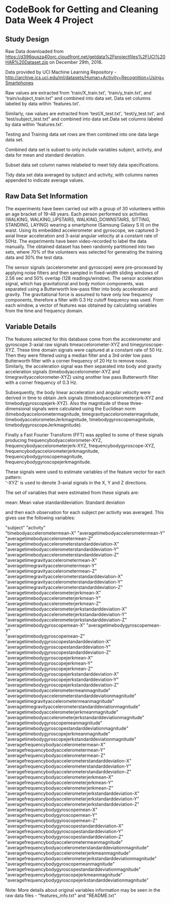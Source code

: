 # CodeBook for Getting and Cleaning Data Week 4 Project

## Study Design

Raw Data downloaded from https://d396qusza40orc.cloudfront.net/getdata%2Fprojectfiles%2FUCI%20HAR%20Dataset.zip on December 29th, 2016.

Data provided by UCI Machine Learning Repository - http://archive.ics.uci.edu/ml/datasets/Human+Activity+Recognition+Using+Smartphones

Raw values are extracted from 'train/X_train.txt', 'train/y_train.txt', and 'train/subject_train.txt" and combined into data set. Data set columns labeled by data within 'features.txt'. 

Similarly, raw values are extracted from 'test/X_test.txt', 'test/y_test.txt', and 'test/subject_test.txt" and combined into data set.Data set columns labeled by data within 'features.txt'. 

Testing and Training data set rows are then combined into one data large data set.

Combined data set is subset to only include variables subject, activity, and data for mean and standard deviation.

Subset data set column names relabeled to meet tidy data specifications.

Tidy data set data averaged by subject and activity, with columns names appended to indicate average values.

## Raw Data Set Information

The experiments have been carried out with a group of 30 volunteers within an age bracket of 19-48 years. Each person performed six activities (WALKING, WALKING_UPSTAIRS, WALKING_DOWNSTAIRS, SITTING, STANDING, LAYING) wearing a smartphone (Samsung Galaxy S II) on the waist. Using its embedded accelerometer and gyroscope, we captured 3-axial linear acceleration and 3-axial angular velocity at a constant rate of 50Hz. The experiments have been video-recorded to label the data manually. The obtained dataset has been randomly partitioned into two sets, where 70% of the volunteers was selected for generating the training data and 30% the test data. 

The sensor signals (accelerometer and gyroscope) were pre-processed by applying noise filters and then sampled in fixed-width sliding windows of 2.56 sec and 50% overlap (128 readings/window). The sensor acceleration signal, which has gravitational and body motion components, was separated using a Butterworth low-pass filter into body acceleration and gravity. The gravitational force is assumed to have only low frequency components, therefore a filter with 0.3 Hz cutoff frequency was used. From each window, a vector of features was obtained by calculating variables from the time and frequency domain.


## Variable Details

The features selected for this database come from the accelerometer and gyroscope 3-axial raw signals timeaccelorometer-XYZ and timegyroscope-XYZ. These time domain signals were captured at a constant rate of 50 Hz. Then they were filtered using a median filter and a 3rd order low pass Butterworth filter with a corner frequency of 20 Hz to remove noise. Similarly, the acceleration signal was then separated into body and gravity acceleration signals (timebodyaccelorometer-XYZ and timegravityaccelorometer-XYZ) using another low pass Butterworth filter with a corner frequency of 0.3 Hz. 

Subsequently, the body linear acceleration and angular velocity were derived in time to obtain Jerk signals (timebodyaccelorometerjerk-XYZ and timebodygyroscopejerk-XYZ). Also the magnitude of these three-dimensional signals were calculated using the Euclidean norm (timebodyaccelorometermagnitude, timegravityaccelorometermagnitude, timebodyaccelorometerJerkmagnitude, timebodygyroscopemagnitude, timebodygyroscopeJerkmagnitude). 

Finally a Fast Fourier Transform (FFT) was applied to some of these signals producing frequencybodyaccelorometer-XYZ, frequencybodyaccelorometerjerk-XYZ, frequencybodygyroscope-XYZ, frequencybodyaccelorometerjerkmagnitude, frequencybodygyroscopemagnitude, frequencybodygyroscopejerkmagnitude.

These signals were used to estimate variables of the feature vector for each pattern:  
'-XYZ' is used to denote 3-axial signals in the X, Y and Z directions.

The set of variables that were estimated from these signals are: 

mean: Mean value
standarddeviation: Standard deviation

and then each observation for each subject per activity was averaged. This gives use the following variables:

"subject"
"activity"                                                       
"timebodyaccelerometermean-X"
"averagetimebodyaccelerometermean-Y"                             
"averagetimebodyaccelerometermean-Z"
"averagetimebodyaccelerometerstandarddeviation-X"                
"averagetimebodyaccelerometerstandarddeviation-Y"
"averagetimebodyaccelerometerstandarddeviation-Z"                
"averagetimegravityaccelerometermean-X"
"averagetimegravityaccelerometermean-Y"                          
"averagetimegravityaccelerometermean-Z"
"averagetimegravityaccelerometerstandarddeviation-X"             
"averagetimegravityaccelerometerstandarddeviation-Y"
"averagetimegravityaccelerometerstandarddeviation-Z"             
"averagetimebodyaccelerometerjerkmean-X"
"averagetimebodyaccelerometerjerkmean-Y"                         
"averagetimebodyaccelerometerjerkmean-Z"
"averagetimebodyaccelerometerjerkstandarddeviation-X"            
"averagetimebodyaccelerometerjerkstandarddeviation-Y"
"averagetimebodyaccelerometerjerkstandarddeviation-Z"            
"averagetimebodygyroscopemean-X"
"averagetimebodygyroscopemean-Y"                                 
"averagetimebodygyroscopemean-Z"
"averagetimebodygyroscopestandarddeviation-X"                    
"averagetimebodygyroscopestandarddeviation-Y"
"averagetimebodygyroscopestandarddeviation-Z"                    
"averagetimebodygyroscopejerkmean-X"
"averagetimebodygyroscopejerkmean-Y"                             
"averagetimebodygyroscopejerkmean-Z"
"averagetimebodygyroscopejerkstandarddeviation-X"                
"averagetimebodygyroscopejerkstandarddeviation-Y"
"averagetimebodygyroscopejerkstandarddeviation-Z"                
"averagetimebodyaccelerometermeanmagnitude"
"averagetimebodyaccelerometerstandarddeviationmagnitude"         
"averagetimegravityaccelerometermeanmagnitude"
"averagetimegravityaccelerometerstandarddeviationmagnitude"      
"averagetimebodyaccelerometerjerkmeanmagnitude"
"averagetimebodyaccelerometerjerkstandarddeviationmagnitude"     
"averagetimebodygyroscopemeanmagnitude"
"averagetimebodygyroscopestandarddeviationmagnitude"             
"averagetimebodygyroscopejerkmeanmagnitude"
"averagetimebodygyroscopejerkstandarddeviationmagnitude"         
"averagefrequencybodyaccelerometermean-X"
"averagefrequencybodyaccelerometermean-Y"                        
"averagefrequencybodyaccelerometermean-Z"
"averagefrequencybodyaccelerometerstandarddeviation-X"           
"averagefrequencybodyaccelerometerstandarddeviation-Y"
"averagefrequencybodyaccelerometerstandarddeviation-Z"           
"averagefrequencybodyaccelerometerjerkmean-X"
"averagefrequencybodyaccelerometerjerkmean-Y"                    
"averagefrequencybodyaccelerometerjerkmean-Z"
"averagefrequencybodyaccelerometerjerkstandarddeviation-X"       
"averagefrequencybodyaccelerometerjerkstandarddeviation-Y"
"averagefrequencybodyaccelerometerjerkstandarddeviation-Z"       
"averagefrequencybodygyroscopemean-X"
"averagefrequencybodygyroscopemean-Y"                            
"averagefrequencybodygyroscopemean-Z"
"averagefrequencybodygyroscopestandarddeviation-X"               
"averagefrequencybodygyroscopestandarddeviation-Y"
"averagefrequencybodygyroscopestandarddeviation-Z"               
"averagefrequencybodyaccelerometermeanmagnitude"
"averagefrequencybodyaccelerometerstandarddeviationmagnitude"    
"averagefrequencybodyaccelerometerjerkmeanmagnitude"
"averagefrequencybodyaccelerometerjerkstandarddeviationmagnitude"
"averagefrequencybodygyroscopemeanmagnitude"
"averagefrequencybodygyroscopestandarddeviationmagnitude"        
"averagefrequencybodygyroscopejerkmeanmagnitude"
"averagefrequencybodygyroscopejerkstandarddeviationmagnitude"

Note: More details about original variables information may be seen in the raw data files - "features_info.txt" and "README.txt"